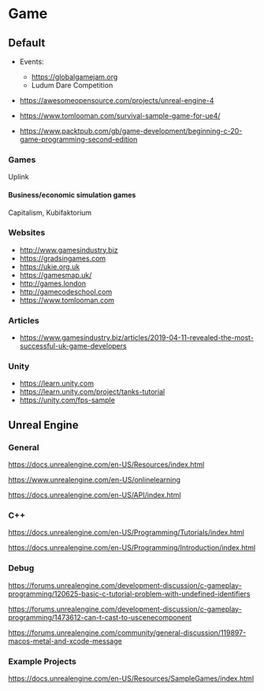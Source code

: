 # Game

## Default

* Events:
  * https://globalgamejam.org
  * Ludum Dare Competition

* https://awesomeopensource.com/projects/unreal-engine-4
* https://www.tomlooman.com/survival-sample-game-for-ue4/
* https://www.packtpub.com/gb/game-development/beginning-c-20-game-programming-second-edition

### Games

Uplink

#### Business/economic simulation games
Capitalism, Kubifaktorium

### Websites
* http://www.gamesindustry.biz
* https://gradsingames.com
* https://ukie.org.uk
* https://gamesmap.uk/
* http://games.london
* http://gamecodeschool.com
* https://www.tomlooman.com

### Articles
* https://www.gamesindustry.biz/articles/2019-04-11-revealed-the-most-successful-uk-game-developers

### Unity
* https://learn.unity.com
* https://learn.unity.com/project/tanks-tutorial
* https://unity.com/fps-sample

## Unreal Engine

### General

https://docs.unrealengine.com/en-US/Resources/index.html

https://www.unrealengine.com/en-US/onlinelearning

https://docs.unrealengine.com/en-US/API/index.html


### C++

https://docs.unrealengine.com/en-US/Programming/Tutorials/index.html

https://docs.unrealengine.com/en-US/Programming/Introduction/index.html


### Debug

https://forums.unrealengine.com/development-discussion/c-gameplay-programming/120625-basic-c-tutorial-problem-with-undefined-identifiers

https://forums.unrealengine.com/development-discussion/c-gameplay-programming/1473612-can-t-cast-to-uscenecomponent

https://forums.unrealengine.com/community/general-discussion/119897-macos-metal-and-xcode-message


### Example Projects

https://docs.unrealengine.com/en-US/Resources/SampleGames/index.html

